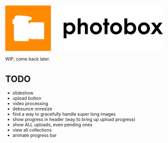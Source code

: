 ![logo](photobox-logo-black.png)

WIP, come back later.

# TODO
* slideshow
* upload button
* video processing
* debounce onresize
* find a way to gracefully handle super long images
* show progress in header (way to bring up upload progress)
* show ALL uploads, even pending ones
* view all collections
* animate progress bar